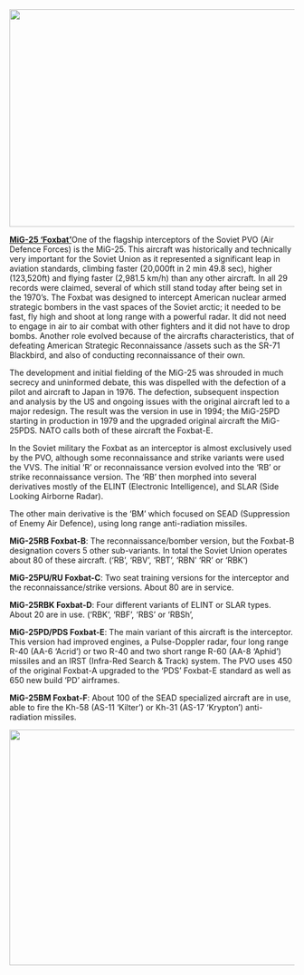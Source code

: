 <img src="/assets\images\warsaw\su\air\mig25\media\image1.jpg" style="width:6.40625in;height:4.00391in" />

[**MiG-25
‘Foxbat’**](http://www.ausairpower.net/TE-Foxbat-Foxhound-92.html)One of
the flagship interceptors of the Soviet PVO (Air Defence Forces) is the
MiG-25. This aircraft was historically and technically very important
for the Soviet Union as it represented a significant leap in aviation
standards, climbing faster (20,000ft in 2 min 49.8 sec), higher
(123,520ft) and flying faster (2,981.5 km/h) than any other aircraft. In
all 29 records were claimed, several of which still stand today after
being set in the 1970’s. The Foxbat was designed to intercept American
nuclear armed strategic bombers in the vast spaces of the Soviet arctic;
it needed to be fast, fly high and shoot at long range with a powerful
radar. It did not need to engage in air to air combat with other
fighters and it did not have to drop bombs. Another role evolved because
of the aircrafts characteristics, that of defeating American Strategic
Reconnaissance /assets such as the SR-71 Blackbird, and also of
conducting reconnaissance of their own.

The development and initial fielding of the MiG-25 was shrouded in much
secrecy and uninformed debate, this was dispelled with the defection of
a pilot and aircraft to Japan in 1976. The defection, subsequent
inspection and analysis by the US and ongoing issues with the original
aircraft led to a major redesign. The result was the version in use in
1994; the MiG-25PD starting in production in 1979 and the upgraded
original aircraft the MiG-25PDS. NATO calls both of these aircraft the
Foxbat-E.

In the Soviet military the Foxbat as an interceptor is almost
exclusively used by the PVO, although some reconnaissance and strike
variants were used the VVS. The initial ‘R’ or reconnaissance version
evolved into the ‘RB’ or strike reconnaissance version. The ‘RB’ then
morphed into several derivatives mostly of the ELINT (Electronic
Intelligence), and SLAR (Side Looking Airborne Radar).

The other main derivative is the ‘BM’ which focused on SEAD (Suppression
of Enemy Air Defence), using long range anti-radiation missiles.

**MiG-25RB Foxbat-B**: The reconnaissance/bomber version, but the
Foxbat-B designation covers 5 other sub-variants. In total the Soviet
Union operates about 80 of these aircraft. (‘RB’, ‘RBV’, ‘RBT’, ‘RBN’
‘RR’ or ‘RBK’)

**MiG-25PU/RU Foxbat-C**: Two seat training versions for the interceptor
and the reconnaissance/strike versions. About 80 are in service.

**MiG-25RBK Foxbat-D**: Four different variants of ELINT or SLAR types.
About 20 are in use. (‘RBK’, ‘RBF’, ‘RBS’ or ‘RBSh’,

**MiG-25PD/PDS Foxbat-E**: The main variant of this aircraft is the
interceptor. This version had improved engines, a Pulse-Doppler radar,
four long range R-40 (AA-6 ‘Acrid’) or two R-40 and two short range R-60
(AA-8 ‘Aphid’) missiles and an IRST (Infra-Red Search & Track) system.
The PVO uses 450 of the original Foxbat-A upgraded to the ‘PDS’ Foxbat-E
standard as well as 650 new build ‘PD’ airframes.

**MiG-25BM Foxbat-F**: About 100 of the SEAD specialized aircraft are in
use, able to fire the Kh-58 (AS-11 ‘Kilter’) or Kh-31 (AS-17 ‘Krypton’)
anti-radiation missiles.

<img src="/assets\images\warsaw\su\air\mig25\media\image2.jpg" style="width:6.5in;height:4.33333in" />
